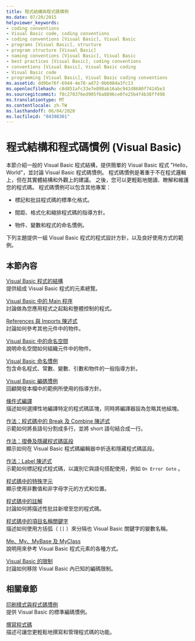 ```yaml
---
title: 程式結構與程式碼慣例
ms.date: 07/20/2015
helpviewer_keywords:
- coding conventions
- Visual Basic code, coding conventions
- coding conventions [Visual Basic], Visual Basic
- programs [Visual Basic], structure
- program structure [Visual Basic]
- naming conventions [Visual Basic], Visual Basic
- best practices [Visual Basic], coding conventions
- conventions [Visual Basic], Visual Basic coding
- Visual Basic code
- programming [Visual Basic], Visual Basic coding conventions
ms.assetid: dd9be76f-6944-4e78-ad72-0b6084a3fc13
ms.openlocfilehash: c8d851afc33e7e898ab16abc941d8680f74145e3
ms.sourcegitcommit: f8c270376ed905f6a8896ce0fe25b4f4b38ff498
ms.translationtype: MT
ms.contentlocale: zh-TW
ms.lasthandoff: 06/04/2020
ms.locfileid: "84398301"
---
```

# <a name="program-structure-and-code-conventions-visual-basic"></a>程式結構和程式碼慣例 (Visual Basic)
本節介紹一般的 Visual Basic 程式結構，提供簡單的 Visual Basic 程式 "Hello，World"，並討論 Visual Basic 程式碼慣例。 程式碼慣例是著重于不在程式邏輯上，但在其實體結構和外觀上的建議。 之後，您可以更輕鬆地閱讀、瞭解和維護您的程式碼。 程式碼慣例可以包含其他專案：  
  
- 標記和批註程式碼的標準化格式。  
  
- 間距、格式化和縮排程式碼的指導方針。  
  
- 物件、變數和程式的命名慣例。  
  
 下列主題提供一組 Visual Basic 程式的程式設計方針，以及良好使用方式的範例。  
  
## <a name="in-this-section"></a>本節內容  
 [Visual Basic 程式的結構](structure-of-a-visual-basic-program.md)  
 提供組成 Visual Basic 程式的元素總覽。  
  
 [Visual Basic 中的 Main 程序](main-procedure.md)  
 討論做為您應用程式之起點和整體控制的程式。  
  
 [References 與 Imports 陳述式](references-and-the-imports-statement.md)  
 討論如何參考其他元件中的物件。  
  
 [Visual Basic 中的命名空間](namespaces.md)  
 說明命名空間如何組織元件中的物件。  
  
 [Visual Basic 命名慣例](naming-conventions.md)  
 包含命名程式、常數、變數、引數和物件的一般指導方針。  
  
 [Visual Basic 編碼慣例](coding-conventions.md)  
 回顧開發本檔中的範例所使用的指導方針。  
  
 [條件式編譯](conditional-compilation.md)  
 描述如何選擇性地編譯特定的程式碼區塊，同時將編譯器設為忽略其他組塊。  
  
 [作法：程式碼中的 Break 及 Combine 陳述式](how-to-break-and-combine-statements-in-code.md)  
 示範如何將長語句分割成多行，並將 short 語句結合成一行。  
  
 [作法：摺疊及隱藏程式碼區段](how-to-collapse-and-hide-sections-of-code.md)  
 顯示如何在 Visual Basic 程式碼編輯器中折迭和隱藏程式碼區段。  
  
 [作法：Label 陳述式](how-to-label-statements.md)  
 示範如何標記程式程式碼，以識別它與語句搭配使用，例如 `On Error Goto` 。  
  
 [程式碼中的特殊字元](special-characters-in-code.md)  
 顯示使用非數值和非字母字元的方式和位置。  
  
 [程式碼中的註解](comments-in-code.md)  
 討論如何將描述性批註新增至您的程式碼。  
  
 [程式碼中的項目名稱關鍵字](keywords-as-element-names-in-code.md)  
 描述如何使用方括弧（ `[]` ）來分隔也 Visual Basic 關鍵字的變數名稱。  
  
 [Me、My、MyBase 及 MyClass](me-my-mybase-and-myclass.md)  
 說明用來參考 Visual Basic 程式元素的各種方式。  
  
 [Visual Basic 的限制](limitations.md)  
 討論如何移除 Visual Basic 內已知的編碼限制。  
  
## <a name="related-sections"></a>相關章節  
 [印刷樣式與程式碼慣例](../../language-reference/typographic-and-code-conventions.md)  
 提供 Visual Basic 的標準編碼慣例。  
  
 [撰寫程式碼](/visualstudio/ide/writing-code-in-the-code-and-text-editor)  
 描述可讓您更輕鬆地撰寫和管理程式碼的功能。
